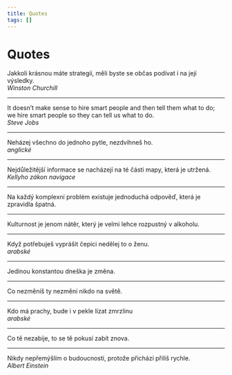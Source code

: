 ```yaml
---
title: Quotes
tags: []
---
```

# Quotes

Jakkoli krásnou máte strategii, měli byste se občas podívat i na její výsledky.
<br>*Winston Churchill*

---

It doesn’t make sense to hire smart people and then tell them what to do;
we hire smart people so they can tell us what to do.
<br>*Steve Jobs*

---


Neházej všechno do jednoho pytle, nezdvihneš ho.
<br>*anglické*

---

Nejdůležitější informace se nacházejí na té části mapy, která je utržená.
<br>*Kellyho zákon navigace*

---

Na každý komplexní problém existuje jednoduchá odpověď, která je zpravidla špatná.

---

Kulturnost je jenom nátěr, který je velmi lehce rozpustný v alkoholu.

---

Když potřebuješ vyprášit čepici nedělej to o ženu.
<br>*arabské*

---

Jedinou konstantou dneška je změna.

---

Co nezměníš ty nezmění nikdo na světě.

---

Kdo má prachy, bude i v pekle lízat zmrzlinu
<br>*arabské*

---

Co tě nezabije, to se tě pokusí zabít znova.

---

Nikdy nepřemýšlím o budoucnosti, protože přichází přiliš rychle.
<br>*Albert Einstein*
